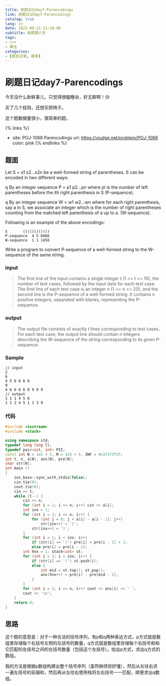 ```yaml
---
title: 刷题日记day7-Parencodings
link: 刷题日记day7-Parencodings
catalog: true
lang: cn
date: 2022-09-21 21:10:00 
subtitle: 刷题第六天
tags:
- c++
- 算法
categories:
- [题目记录, 题单]
---
```


# 刷题日记day7-Parencodings

今天没什么新鲜事儿，只觉得很瞌睡😪，好无聊啊！😢

买了几个挂钩，还想买把椅子。

这个题数据量很小，很简单的题。

{% links %}
- site: POJ-1068 Parencodings
  url: https://vjudge.net/problem/POJ-1068
  color: pink
{% endlinks %} 

## 题面

Let S = s1 s2...s2n be a well-formed string of parentheses. S can be encoded in two different ways:

q By an integer sequence P = p1 p2...pn where pi is the number of left parentheses before the ith right parenthesis in S (P-sequence).

q By an integer sequence W = w1 w2...wn where for each right parenthesis, say a in S, we associate an integer which is the number of right parentheses counting from the matched left parenthesis of a up to a. (W-sequence).

Following is an example of the above encodings:

```
S	    (((()()())))
P-sequence	4 5 6666
W-sequence	1 1 1456
```

Write a program to convert P-sequence of a well-formed string to the W-sequence of the same string.

### input

> The first line of the input contains a single integer t (1 <= t <= 10), the number of test cases, followed by the input data for each test case. The first line of each test case is an integer n (1 <= n <= 20), and the second line is the P-sequence of a well-formed string. It contains n positive integers, separated with blanks, representing the P-sequence.

### output

> The output file consists of exactly t lines corresponding to test cases. For each test case, the output line should contain n integers describing the W-sequence of the string corresponding to its given P-sequence.

### Sample

```
// input
2
6
4 5 6 6 6 6
9 
4 6 6 6 6 8 9 9 9
// output
1 1 1 4 5 6
1 1 2 4 5 1 1 3 9
```

### 代码

```cpp
#include <iostream>
#include <stack>

using namespace std;
typedef long long ll;
typedef pair<int, int> PII;
const int N = 1e5 + 5, M = 1e5 + 5, INF = 0x3f3f3f3f;
int t, n, a[N], ans[N], pre[N];
char str[N];
int main ()
{
    ios_base::sync_with_stdio(false);
    cin.tie(0);
    cout.tie(0);
    cin >> t;
    while (t--) {
        cin >> n;
        for (int i = 1; i <= n; i++) cin >> a[i];
        int inx = 1;
        for (int i = 1; i <= n; i++) {
            for (int j = 0; j < a[i] - a[i - 1]; j++)
                str[inx++] = '(';
            str[inx++] = ')';
        }
        for (int i = 1; i < inx; i++)
            if (str[i] == '(') pre[i] = pre[i - 1] + 1;
            else pre[i] = pre[i - 1];
        int hnx = 1; stack<int> st;
        for (int i = 1; i < inx; i++) {
            if (str[i] == '(') st.push(i);
            else {
                int mid = st.top(); st.pop();
                ans[hnx++] = pre[i] - pre[mid - 1];
            }
        }
        for (int i = 1; i <= n; i++) cout << ans[i] << ' ';
        cout << '\n';
    }
    return 0;
}
```

## 思路

这个题的意思是：对于一种合法的括号序列，有p和q两种表达方式，p方式就是数组里存储每个右括号左侧的左括号的数量，q方式就是数组里存储每个右括号和和它匹配的左括号之间的左括号数量（包括这个左括号）。给出p方式，求出q方式的数组。

我的方法是根据p数组构建出整个括号序列（虽然麻烦但好懂），然后从左往右求一遍左括号的前缀和，然后再从左往右使用栈将左右括号一一匹配，顺便求出q数组。

